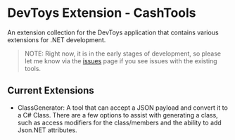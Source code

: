 # DevToys Extension - CashTools
An extension collection for the DevToys application that contains various extensions for .NET development.

> NOTE: Right now, it is in the early stages of development, so please let me know via the [issues](https://github.com/wyattduber/CashTools/issues) page if you see issues with the existing tools.


## Current Extensions
- ClassGenerator: A tool that can accept a JSON payload and convert it to a C# Class. There are a few options to assist with generating a class, such as access modifiers for the class/members and the ability to add Json.NET attributes.